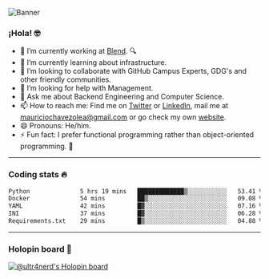 ![Banner](banner.gif)
### ¡Hola! 🤓

- 🔭 I’m currently working at [Blend](https://blend.com/). 🔍
- 🌱 I’m currently learning about infrastructure.
- 👯 I’m looking to collaborate with GitHub Campus Experts, GDG's and other friendly communities.
- 🤔 I’m looking for help with Management.
- 💬 Ask me about Backend Engineering and Computer Science.
- 📫 How to reach me: Find me on [Twitter](https://twitter.com/ultr4nerd) or [LinkedIn](https://www.linkedin.com/in/ultr4nerd), mail me at [mauriciochavezolea@gmail.com](mailto:mauriciochavezolea@gmail.com) or go check my own [website](https://mauriciochavez.dev).
- 😄 Pronouns: He/him. 
- ⚡ Fun fact: I prefer functional programming rather than object-oriented programming. 🤭
---

### Coding stats 🔥

<!--START_SECTION:waka-->

```txt
Python              5 hrs 19 mins   █████████████▒░░░░░░░░░░░   53.41 %
Docker              54 mins         ██▒░░░░░░░░░░░░░░░░░░░░░░   09.08 %
YAML                42 mins         █▓░░░░░░░░░░░░░░░░░░░░░░░   07.16 %
INI                 37 mins         █▓░░░░░░░░░░░░░░░░░░░░░░░   06.28 %
Requirements.txt    29 mins         █▒░░░░░░░░░░░░░░░░░░░░░░░   04.88 %
```

<!--END_SECTION:waka-->

---

### Holopin board 🦖

[![@ultr4nerd's Holopin board](https://holopin.me/ultr4nerd)](https://holopin.io/@ultr4nerd)

